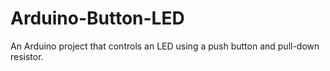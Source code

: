 # Arduino-Button-LED
An Arduino project that controls an LED using a push button and pull-down resistor.
